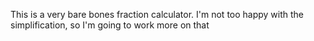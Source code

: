 This is a very bare bones fraction calculator. I'm not too happy with the simplification, so I'm going to work more on that